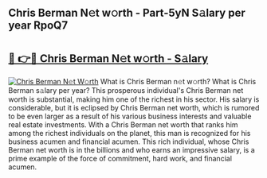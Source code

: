 ## Chris Berman N𝚎t w𝚘rth - Part-5yN S𝚊lary per year RpoQ7

# <h2><a href="http://gc2tzr5.nevu.top/?p=Chris+Berman">🔗 👉🔴 Chris Berman N𝚎t w𝚘rth - S𝚊lary</a></h2>

[![Chris Berman N𝚎t W𝚘rth](https://i.imgur.com/Oavwk0R.jpeg)](http://gc2tzr5.nevu.top/?p=Chris+Berman)
What is Chris Berman n𝚎t w𝚘rth? What is Chris Berman s𝚊lary per year?
This prosperous individual's Chris Berman net worth is substantial, making him one of the richest in his sector. His salary is considerable, but it is eclipsed by Chris Berman net worth, which is rumored to be even larger as a result of his various business interests and valuable real estate investments. With a Chris Berman net worth that ranks him among the richest individuals on the planet, this man is recognized for his business acumen and financial acumen. This rich individual, whose Chris Berman net worth is in the billions and who earns an impressive salary, is a prime example of the force of commitment, hard work, and financial acumen.
